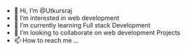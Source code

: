 - 👋 Hi, I’m @Utkursraj
- 👀 I’m interested in web development
- 🌱 I’m currently learning Full stack Development
- 💞️ I’m looking to collaborate on web development Projects
- 📫 How to reach me ...

<!---
Utkursraj/Utkursraj is a ✨ special ✨ repository because its `README.md` (this file) appears on your GitHub profile.
You can click the Preview link to take a look at your changes.
--->
